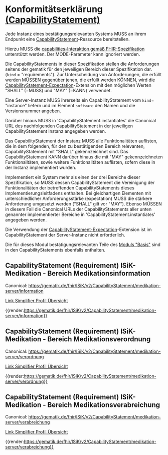 # Konformitätserklärung [(CapabilityStatement)](http://hl7.org/fhir/capabilitystatement.html)

Jede Instanz eines bestätigungsrelevanten Systems MUSS an ihrem Endpunkt eine [CapabilityStatement](http://hl7.org/fhir/capabilitystatement.html)-Ressource bereitstellen.

Hierzu MUSS die [capabilities-Interaktion gemäß FHIR-Spezifikation](http://hl7.org/fhir/http.html#capabilities) unterstützt werden.
Der MODE-Parameter kann ignoriert werden.

Die CapabilityStatements in dieser Spezifikation stellen die Anforderungen seitens der gematik für den jeweiligen Bereich dieser Spezifikation dar. (`kind` = "requirements"). Zur Unterscheidung von Anforderungen, die erfüllt werden MÜSSEN gegenüber jenen, die erfüllt werden KÖNNEN, wird die [CapabilityStatement-Expectation](http://hl7.org/fhir/extension-capabilitystatement-expectation.html)-Extension mit den möglichen Werten "SHALL" (=MUSS) und "MAY" (=KANN) verwendet.

Eine Server-Instanz MUSS ihrerseits ein CapabilityStatement vom `kind`= "instance" liefern und im Element `software` den Namen und die Versionsnummer angeben.

Darüber hinaus MUSS in 'CapabilityStatement.instantiates' die Canonical URL des nachfolgenden CapabilityStatement in der jeweiligen CapabilityStatement Instanz angegeben werden.

Das CapabilityStatement der Instanz MUSS alle Funktionalitäten auflisten, die in dem folgenden, für den zu bestätigenden Bereich relevanten, CapabilityStatement mit "SHALL" gekennzeichnet sind. Das CapabilityStatement KANN darüber hinaus die mit "MAY" gekennzeichneten Funktionalitäten, sowie weitere Funktionalitäten auflisten, sofern diese in der Instanz implementiert wurden.

Implementiert ein System mehr als einen der drei Bereiche dieser Spezifikation, so MUSS dessen CapabilityStatement die Vereinigung der Funktionalitäten der betreffenden CapabilityStatements dieses Implementierungsleitfadens enthalten. Bei gleichartigen Elementen mit unterschiedlicher Anforderungsstärke (expectation) MUSS die stärkere Anforderung umgesetzt werden ("SHALL" gilt vor "MAY"). Ebenso MÜSSEN in diesem Fall die Canonical URLs der CapabilityStatements aller unten genannter implementierter Bereiche in 'CapabilityStatement.instantiates' angegeben werden.

Die Verwendung der [CapabilityStatement-Expectation](http://hl7.org/fhir/extension-capabilitystatement-expectation.html)-Extension ist im CapabilityStatement der Server-Instanz nicht erforderlich.

Die für dieses Modul bestätigungsrelevanten Teile des [Moduls "Basis"](https://simplifier.net/guide/implementierungsleitfadenisik-basismodul/ImplementationGuide-markdown-Einfuehrung?version=current) sind in den CapabilityStatements ebenfalls enthalten.


## CapabilityStatement (Requirement) ISiK-Medikation - Bereich Medikationsinformation

Canonical: https://gematik.de/fhir/ISiK/v2/CapabilityStatement/medikation-server/information

[Link Simplifier Profil Übersicht](https://simplifier.net/isik/isik-capabilitystatement-medikation-server-information)

{{render:https://gematik.de/fhir/ISiK/v2/CapabilityStatement/medikation-server/information}}

## CapabilityStatement (Requirement) ISiK-Medikation - Bereich Medikationsverordnung

Canonical: https://gematik.de/fhir/ISiK/v2/CapabilityStatement/medikation-server/verordnung

[Link Simplifier Profil Übersicht](https://simplifier.net/isik/isik-capabilitystatement-medikation-server-verordnung)

{{render:https://gematik.de/fhir/ISiK/v2/CapabilityStatement/medikation-server/verordnung}}

## CapabilityStatement (Requirement) ISiK-Medikation - Bereich Medikationsverabreichung

Canonical: https://gematik.de/fhir/ISiK/v2/CapabilityStatement/medikation-server/verabreichung

[Link Simplifier Profil Übersicht](https://simplifier.net/isik/isik-capabilitystatement-medikation-server-verabreichung)

{{render:https://gematik.de/fhir/ISiK/v2/CapabilityStatement/medikation-server/verabreichung}}
